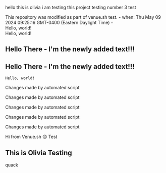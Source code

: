 hello this is olivia i am testing
this project
testing number 3
test

This repository was modified as part of venue.sh test. - when: Thu May 09 2024 09:25:16 GMT-0400 (Eastern Daylight Time) -  
    Hello, world!  
    Hello, world!


 ## Hello There - I'm the newly added text!!!

 ## Hello There - I'm the newly added text!!!  
    Hello, world!

 Changes made by automated script

 Changes made by automated script

 Changes made by automated script

 Changes made by automated script

 Changes made by automated script

Hi from Venue.sh 😊
Test

## This is Olivia Testing
quack
